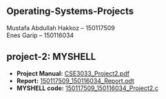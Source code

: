 ## Operating-Systems-Projects  

Mustafa Abdullah Hakkoz – 150117509  
Enes Garip – 150116034  



## project-2: MYSHELL

- **Project Manual:** [CSE3033_Project2.pdf](https://github.com/mustafahakkoz/Operating-Systems-Projects/blob/master/150117509_150116034_Project2/CSE3033_Project2.pdf)  
- **Report:** [150117509_150116034_Report.odt](https://github.com/mustafahakkoz/Operating-Systems-Projects/blob/master/150117509_150116034_Project2/150117509_150116034_Report.odt)  
- **MYSHELL code:** [150117509_150116034_Project2.c](https://github.com/mustafahakkoz/Operating-Systems-Projects/blob/master/150117509_150116034_Project2/150117509_150116034_Project2.c)  
